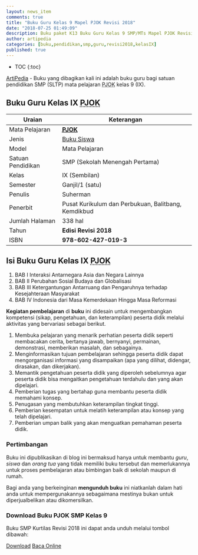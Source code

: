 ```yaml
---
layout: news_item
comments: true
title: "Buku Guru Kelas 9 Mapel PJOK Revisi 2018"
date: "2018-07-25 01:49:09"
description: Buku paket K13 Buku Guru Kelas 9 SMP/MTs Mapel PJOK Revisi 2018 sebagai referensi dalam pelaksanaan pembelajaran PJOK SMP/MTs kelas IX.
author: artipedia
categories: [buku,pendidikan,smp,guru,revisi2018,kelasIX]
published: true
---
```

* TOC
{:toc}

<script type="application/ld+json">
{
  "@context":"http://schema.org",
  "@type":"Book",
  "name" : "{{ page.title }}",
  "author": {
    "@type":"Person",
    "name":"Suherman"},
  "url" : "{{ site.url }}{{ page.url }}",
  "workExample" : [{
    "@type": "Book",
    "isbn": "978-602-427-019-3",
    "bookEdition": "Revisi 2018",
    "bookFormat": "http://schema.org/Hardcover",
    "potentialAction":{
    "@type":"ReadAction",
    "target":
      {
        "@type":"EntryPoint",
        "urlTemplate":"{{ site.url }}{{ page.url }}",
        "actionPlatform":[
          "http://schema.org/DesktopWebPlatform",
          "http://schema.org/IOSPlatform",
          "http://schema.org/AndroidPlatform"
        ]
      }
      }
    }
    ]
    }
 
</script>

[ArtiPedia](/ "ArtiPedia") - Buku yang dibagikan kali ini adalah buku guru bagi satuan pendidikan SMP (SLTP) mata pelajaran <acronym title="Pendidikan Jasmani Olah Raga dan Kesehatan">PJOK</acronym> kelas 9 (IX).

## Buku Guru Kelas IX <acronym title="Pendidikan Jasmani Olah Raga dan Kesehatan">PJOK</acronym>

|Uraian|Keterangan|
| --- | --- |
|Mata Pelajaran|<a href="/wiki/buku-guru-kelas-9-smp-mapel-pjok-revisi-2018.html" title="Buku Guru Kelas 9 SMP/MTs Mapel IPA Revisi 2018"><strong><acronym title="Pendidikan Jasmani Olah Raga dan Kesehatan">PJOK</acronym></strong></a>|
|Jenis|<a href="/buku" title="Buku Siswa" target="_blank">Buku Siswa</a>|
|Model|Mata Pelajaran|
|Satuan Pendidikan|SMP (Sekolah Menengah Pertama)|
Kelas|IX (Sembilan)|
|Semester|Ganjil/1 (satu)|
Penulis|Suherman|
|Penerbit|Pusat Kurikulum dan Perbukuan, Balitbang, Kemdikbud|
|Jumlah Halaman|338 hal|
|Tahun|<strong>Edisi Revisi 2018</strong>|
|ISBN|<strong>978-602-427-019-3</strong>|

## Isi Buku Guru Kelas IX <acronym title="Pendidikan Jasmani Olah Raga dan Kesehatan">PJOK</acronym>
1. BAB I Interaksi Antarnegara Asia dan Negara Lainnya
2. BAB II Perubahan Sosial Budaya dan Globalisasi
3. BAB III Ketergantungan Antarruang dan Pengaruhnya terhadap Kesejahteraan Masyarakat
4. BAB IV Indonesia dari Masa Kemerdekaan Hingga Masa Reformasi

<b>Kegiatan pembelajaran</b> di <b>buku</b> ini didesain untuk mengembangkan kompetensi (sikap, pengetahuan, dan keterampilan) peserta didik melalui aktivitas yang bervariasi sebagai berikut.
<ol><li>Membuka pelajaran yang menarik perhatian peserta didik seperti membacakan cerita, bertanya jawab, bernyanyi, permainan, demonstrasi, memberikan masalah, dan sebagainya.</li><li>Menginformasikan tujuan pembelajaran sehingga peserta didik dapat mengorganisasi informasi yang disampaikan (apa yang dilihat, didengar, dirasakan, dan dikerjakan).</li><li>Memantik pengetahuan peserta didik yang diperoleh sebelumnya agar peserta didik bisa mengaitkan pengetahuan terdahulu dan yang akan dipelajari.</li><li>Pemberian tugas yang bertahap guna membantu peserta didik memahami konsep.</li><li>Penugasan yang membutuhkan keterampilan tingkat tinggi.</li><li>Pemberian kesempatan untuk melatih keterampilan atau konsep yang telah dipelajari.</li><li>Pemberian umpan balik yang akan menguatkan pemahaman peserta didik.</li></ol>
  
### Pertimbangan
Buku ini dipublikasikan di blog ini bermaksud hanya untuk membantu _guru_, _siswa_ dan _orang tua_ yang tidak memiliki buku tersebut dan memerlukannya untuk proses pembelajaran atau bimbingan baik di sekolah maupun di rumah.

Bagi anda yang berkeinginan <b>mengunduh buku</b> ini niatkanlah dalam hati anda untuk mempergunakannya sebagaimana mestinya bukan untuk diperjualbelikan atau dikomersilkan.
  
### Download Buku PJOK SMP Kelas 9
Buku SMP Kurtilas Revisi 2018 ini dapat anda unduh melalui tombol dibawah:
<p class="center"><a class="button download" href="https://docs.google.com/uc?export=download&id=1p3j1qVQDLuIJ_WchBC7Wu6cmeiyJk4Qi" rel="nofollow" target="_blank" title="Download">Download</a>
<a class="button demo open-dialog" href="https://drive.google.com/file/d/1p3j1qVQDLuIJ_WchBC7Wu6cmeiyJk4Qi/preview" Title="Baca Online" rel="nofollow">Baca Online</a></p>
